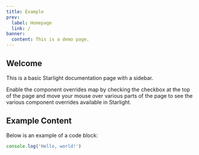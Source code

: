 ```yaml
---
title: Example
prev:
  label: Homepage
  link: /
banner:
  content: This is a demo page.
---
```


## Welcome

This is a basic Starlight documentation page with a sidebar.

Enable the component overrides map by checking the checkbox at the top of the page and move your mouse over various parts of the page to see the various component overrides available in Starlight.

## Example Content

Below is an example of a code block:

```js
console.log('Hello, world!')
```
